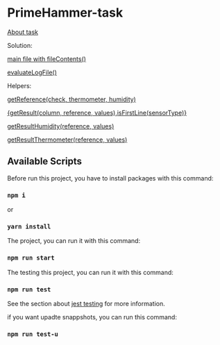 # PrimeHammer-task

[About task](./JavaScript-HW-Interview.pdf)<br>

Solution:

[main file with fileContents()](./index.js)

[evaluateLogFile()](./evaluateLogFile.js)

Helpers:<br>

[getReference(check, thermometer, humidity)](./helpers/getReference.js)

[{getResult(column, reference, values),isFirstLine(sensorType)}](./helpers/getResult.js)

[getResultHumidity(reference, values)](./helpers/getResultHumidity.js)

[getResultThermometer(reference, values)](./helpers/getResultThermometer.js)

## Available Scripts

Before run this project, you have to install packages with this command:<br>

### `npm i`

or<br>

### `yarn install`

The project, you can run it with this command:<br>

### `npm run start`

The testing this project, you can run it with this command:<br>

### `npm run test`

See the section about [jest testing](https://jestjs.io/docs/en/getting-started) for more information.<br>

if you want upadte snappshots, you can run this command:<br>

### `npm run test-u`
